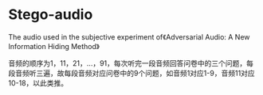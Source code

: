 # Stego-audio
The audio used in the subjective experiment of《Adversarial Audio: A New Information Hiding Method》

音频的顺序为1，11，21，...，91，每次听完一段音频回答问卷中的三个问题，每段音频听三遍，故每段音频对应问卷中的9个问题，如音频1对应1-9，音频11对应10-18，以此类推。
